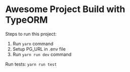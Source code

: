 # Awesome Project Build with TypeORM

Steps to run this project:

1. Run `yarn` command
2. Setup PG_URL in .env file
3. Run `yarn run dev` command

Run tests:
`yarn run test`
